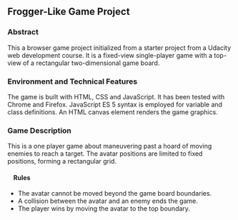 ## Frogger-Like Game Project

### Abstract
This a browser game project initialized from a starter project from a Udacity
web development course. It is a fixed-view single-player game with a top-view of
a rectangular two-dimensional game board.

### Environment and Technical Features
The game is built with HTML, CSS and JavaScript. It has been tested with Chrome
and Firefox. JavaScript ES 5 syntax is employed for variable and class
definitions. An HTML canvas element renders the game graphics.

### Game Description
This is a one player game about maneuvering past a hoard of moving enemies to
reach a target. The avatar positions are limited to fixed positions, forming a
rectangular grid.

#### &nbsp;&nbsp;&nbsp; Rules
- The avatar cannot be moved beyond the game board boundaries.
- A collision between the avatar and an enemy ends the game.
- The player wins by moving the avatar to the top boundary.
